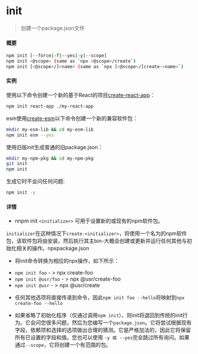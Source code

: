 

# init

> 创建一个package.json文件



#### 概要

```bash
npm init [--force|-f|--yes|-y|--scope]
npm init <@scope> (same as `npx <@scope>/create`)
npm init [<@scope>/]<name> (same as `npx [<@scope>/]create-<name>`)

```



#### 实例

使用以下命令创建一个新的基于React的项目[create-react-app](https://www.npmjs.com/package/create-react-app)：

```bash
npm init react-app ./my-react-app
```

esm使用[create-esm](https://www.npmjs.com/package/create-esm)以下命令创建一个新的兼容软件包：

```bash
mkdir my-esm-lib && cd my-esm-lib
npm init esm --yes
```

使用旧版init生成普通的旧package.json：

```bash
mkdir my-npm-pkg && cd my-npm-pkg
git init
npm init
```

生成它时不会问任何问题:

```bash
npm init -y
```



#### 详情

* nnpm init `<initializer>` 可用于设置新的或现有的npm软件包。

`initializer`在这种情况下`create-<initializer>`，将使用一个名为的npm软件包，该软件包将由安装，然后执行其主bin-大概会创建或更新并运行任何其他与初始化相关的操作。npxpackage.json

* 将init命令转换为相应的npx操作，如下所示：

- `npm init foo` - > npx create-foo
- `npm init @usr/foo` - > npx @usr/create-foo
- `npm init @usr` - > npx @usr/create

* 任何其他选项将直接传递到命令，因此`npm init foo --hello`将映射到`npx create-foo --hello`

* 如果省略了初始化程序（仅通过调用`npm init`），则init将退回到传统的init行为。它会问您很多问题，然后为您编写一个`package.json`。它将尝试根据现有字段，依赖项和选择的选项做出合理的猜测。它是严格加法的，因此它将保留所有已设置的字段和值。您也可以使用 `-y 或 --yes`完全跳过所有询问。如果通过`--scope`，它将创建一个有范围的包。